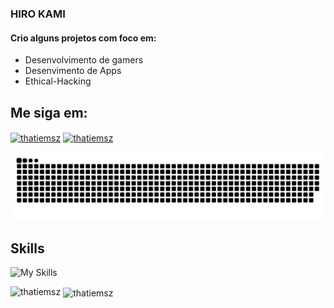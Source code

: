 ### HIRO KAMI
#### Crio alguns projetos com foco em:
- Desenvolvimento de gamers
- Desenvimento de Apps
- Ethical-Hacking

## Me siga em:
<span align="left">

  <a href="https://instagram.com/the_hiro_kami" target="blank">
  <img align="center" src="https://raw.githubusercontent.com/rahuldkjain/github-profile-readme-generator/master/src/images/icons/Social/instagram.svg" alt="thatiemsz" height="30" width="40" /></a>

</span>

<span align="right">

  <a href="https://discord.gg/xacC4ax5vn" target="blank">
  <img align="center" src="https://raw.githubusercontent.com/rahuldkjain/github-profile-readme-generator/master/src/images/icons/Social/discord.svg" alt="thatiemsz" height="30" width="40" />

  </a>

</span>



![Snake animation of GitHub contribution stats](https://raw.githubusercontent.com/ThaTiemsz/ThaTiemsz/output/snake.svg)



## Skills

![My Skills](https://skillicons.dev/icons?i=nodejs,javascript,python,html,css,git,linux)



<p>

  <img align="left" src="https://github-readme-stats.vercel.app/api/top-langs?username=thatiemsz&show_icons=true&locale=en&layout=compact&theme=radical" alt="thatiemsz" />

  &nbsp;<img align="center" src="https://github-readme-stats.vercel.app/api?username=thatiemsz&show_icons=true&locale=en&theme=radical" alt="thatiemsz" />

</p>
